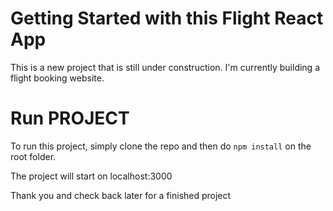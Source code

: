 # Getting Started with this Flight React App

This is a new project that is still under construction. I'm currently building a flight booking website.

# Run PROJECT
To run this project, simply clone the repo and then do `npm install` on the root folder.

The project will start on localhost:3000

Thank you and check back later for a finished project